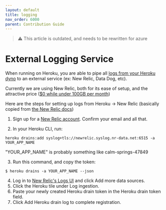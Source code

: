 ```yaml
---
layout: default
title: logging
nav_order: 6000
parent: Contribution Guide
---
```


> ⚠️ This article is outdated, and needs to be rewritten for azure

# External Logging Service

When running on Heroku, you are able to pipe all [logs from your Heroku dyno](https://devcenter.heroku.com/articles/logging) to an external service (ex: New Relic, Data Dog, etc).

Currently we are using New Relic, both for its ease of setup, and the attractive price ([$0 while under 100GB per month](https://newrelic.com/pricing))

Here are the steps for setting up logs from Heroku -> New Relic (basically copied from [the New Relic docs](https://docs.newrelic.com/docs/logs/forward-logs/heroku-log-forwarding/))

1. Sign up for a [New Relic account](https://newrelic.com/signup). Confirm your email and all that.

2. In your Heroku CLI, run:
```
heroku drains:add syslog+tls://newrelic.syslog.nr-data.net:6515 -a YOUR_APP_NAME
```
"YOUR_APP_NAME" is probably something like calm-springs-47849

3. Run this command, and copy the token:
```
$ heroku drains -a YOUR_APP_NAME --json
```

4. Log in to [New Relic's Logs UI](https://one.newrelic.com/) and click Add more data sources.
5. Click the Heroku tile under Log ingestion.
6. Paste your newly created Heroku drain token in the Heroku drain token field.
7. Click Add Heroku drain log to complete registration.
